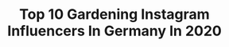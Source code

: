 ---
title: Top 10 Gardening Instagram Influencers In Germany In 2020
description: >-
  Find top gardening Instagram influencers in Germany in 2020. Most popular hashtags: #gardening #autumn #solebich #garden.
platform: Instagram
hits: 235
text_top: Identify the best Instagram accounts on inBeat.
text_bottom: Our database holds 235 Instagram influencers like this in Germany for you to pitch.
profiles:
  - username: "ankamaze"
    fullname: >-
      Anka🌱
    bio: >-
      Introvert. 📍#BERLIN• Urban Jungle & gardening 🌱 🌿Interior - Lifestyle annkathrin.mazal@gmail.com
    location: "Germany"
    followers: 14617
    engagement: 254
    commentsToLikes: 0.016412
    id: ck6tpjdoxk73k0j71eo3ihvod
    verified: false
    hashtags: "#stayathome, #ospreyeurope, #pflanzenmuddi, #pflanzenliebe"
  - username: "himlajord"
    fullname: >-
      Helena Holmgren
    bio: >-
      Lives near Umeå in Sweden. Loves gardening, yoga, cats and dogs. Vegan. Please, do not use pictures from my gallery without permission.
    location: "Germany"
    followers: 20979
    engagement: 300
    commentsToLikes: 0.046970
    id: ckaoyad6dgo0t0i78958wtqaz
    verified: false
    hashtags: "#dahlia, #blommor, #tr, #imintr"
  - username: "naturlandkind"
    fullname: >-
      Viktoria Heyn
    bio: >-
      slow living | gardening | nature | sustainability | diy Inspirieren statt Missionieren! 🌿
    location: "Germany"
    followers: 93820
    engagement: 269
    commentsToLikes: 0.015463
    id: ck0tx5s3si1dw0i19fqp7qq61
    verified: false
    hashtags: "#landleben, #selbstversorgung, #landschaft, #natur"
  - username: "kateshyggehome"
    fullname: >-
      Kates Hygge Home
    bio: >-
      🛋 My hygge home in Berlin Neukölln ✉️ kateshyggehome@gmx.de 👩‍🌾 Gardening & renovating @kateshyggegarden
    location: "Germany"
    followers: 56209
    engagement: 253
    commentsToLikes: 0.010974
    id: ck14kqsarqul20i19c0odb20w
    verified: false
    hashtags: "#germaninteriorbloggers, #bedroom, #bolig, #bedroominspo"
  - username: "_neon_beige_"
    fullname: >-
      ben
    bio: >-
      hair & make-up artist/beekeeper into gardening, pottery, cooking and baking... - hoffnungslos hoffnungsvoll...
    location: "Germany"
    followers: 15389
    engagement: 724
    commentsToLikes: 0.020669
    id: ck5zwtkrw6qpy0i14q0l6c3mv
    verified: false
    hashtags: "#allotment, #urbanjunglebloggers, #schrebergarten, #gartenlaube"
  - username: "katrinsgarten"
    fullname: >-
      Katrin Iskam
    bio: >-
      Gartenliebe 🌺Dackelliebe🐶Autodidakt🍀no follow for follow🙄if you use my photos,please tag me in
    location: "Germany"
    followers: 39056
    engagement: 855
    commentsToLikes: 0.121342
    id: ck0w0yahigmxv0i19lqclp4d7
    verified: false
    hashtags: "#raureifzauber, #winteriscoming, #dekoracje, #jardin"
  - username: "anetas_leben"
    fullname: >-
      DIY 🖤 Boho 🖤 Scandi 🖤 Interior
    bio: >-
      ▪️Mommy 👦 2013 👧2017 ▪️DIY ▪️DEKORATION ▪️WORKING MOM ✉️anetas.leben@gmail.com Impressum im Blog
    location: "Germany"
    followers: 46911
    engagement: 555
    commentsToLikes: 0.063176
    id: ck5q5nswytpkv0i11ao6a9zne
    verified: false
    hashtags: "#littlegarden, #whitehome, #autumn, #holz"
  - username: "aiser0se"
    fullname: >-
      aiserose
    bio: >-
      A i ş e g ü l Lifestyle&Mommblogger Temizlik delisi bir ben. 🎀 I’m a D U A come true. 10.06.2017 Collabs 📩 aiserosed@outlook.com
    location: "Germany"
    followers: 90880
    engagement: 431
    commentsToLikes: 0.065644
    id: ck6tzhuxt9shu0j71tn7cya9l
    verified: false
    hashtags: "#bhfyp, #instahome, #instagood, #goals"
  - username: "e.holzvolk"
    fullname: >-
      Evelyn
    bio: >-
      Blumen/Macro/Natur🌷🌻🌹 Meine Fotos sind mein Eigentum 📸 Member of @makro_leidenschaft Member of @great_macroshotz Member of @fiftyshades_of_macro
    location: "Germany"
    followers: 3449
    engagement: 1761
    commentsToLikes: 0.159423
    id: ck0vuzgenmuge0i19o44jin4k
    verified: false
    hashtags: "#gardening, #flowersandmacro, #fiftyshades, #flowerworld"
  - username: "anna.culina"
    fullname: >-
      Anna 🌈 happy food
    bio: >-
      💌 hello.annaculina@gmail.com __ 15% off with “EveryXAnna15” (Delivery in 🇩🇪) ORDER MY HEALTHY BOWLS🥙👇🏼
    location: "Germany"
    followers: 53590
    engagement: 278
    commentsToLikes: 0.066370
    id: ck13a14lpo3oz0i19i3rtcvip
    verified: false
    hashtags: "#food4thought, #autumn, #sustainability, #gardening"
---